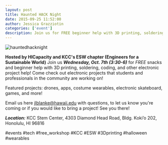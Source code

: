 ```yaml
---
layout: post
title: Haunted HACK Night
date: 2015-09-25 11:52:00
author: Jessica Grazziotin
categories: ['event']
description: Join us for FREE beginner help with 3D printing, soldering, coding, and other electronic project help! Come check out electronic projects that students and professionals in the community are working on!  
---
```


![hauntedhacknight](https://eswkcc.files.wordpress.com/2015/09/screen-shot-2015-09-25-at-11-13-52-pm1.png)


__Hosted by HICapacity and KCC's ESW chapter (Engineers for a Sustainable World)__
Join us ___Wednesday, Oct. 7th (3:30-6)___ for _FREE_ snacks and beginner help with 3D printing, soldering, coding, and other electronic project help! Come check out electronic projects that students and professionals in the community are working on!

Featured projects: drones, apps, costume wearables, electronic skateboard, games, and more!

Email us here <a href="mailto:jlblanke@hawaii.edu">jlblanke@hawaii.edu</a> with questions, to let us know you're coming or if you would like to bring a project! See you there!

___Location:___ KCC Stem Center, 4303 Diamond Head Road, Bldg. Koki’o 202, Honolulu, HI 96816

\#events \#tech \#free_workshop \#KCC \#ESW \#3Dprinting \#halloween \#wearables
